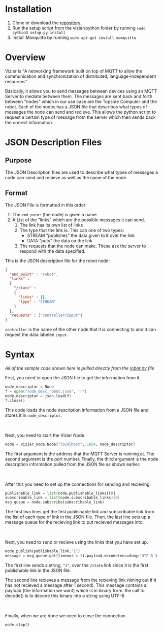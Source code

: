 # Installation
1. Clone or download the [repository][1].
2. Run the setup script from the vizier/python folder by running `sudo python3 setup.py install`
3. Install Mosquitto by running `sudo apt-get install mosquitto`

# Overview
Vizier is 
"A networking framework built on top of MQTT to allow the communication and synchronization of distributed,
language-independent resources"


Basically, it allows you to send messages between devices using an MQTT Server to mediate between them. The messages are sent back and forth
between "nodes" which in our use case are the Topside Computer and the robot. Each of the nodes has a JSON file that describes
what types of messages the node can send and recieve. This allows the python script to request a certain type of message from the
server which then sends back the correct information.

# JSON Description Files
## Purpose
The JSON Description files are used to describe what types of messages a node can send and recieve as well as the name of the node.

## Format
The JSON File is formatted in this order:

1. The `end_point` (the node) is given a name
2. A List of the "links" which are the possible messages it can send.
   1. The link has its own list of links
   2. The type that the link is. This can one of two types:
      * STREAM "publishes" the data given to it over the link
      * DATA "puts" the data on the link
   3. The requests that the node can make. These ask the server to respond with the data specified.

This is the JSON description file for the robot node:
```JSON
{
  "end_point" : "robot",
  "links" :
  {
    "/state" :
    {
      "links" : {},
      "type" : "STREAM"
    }
  },
  "requests" : ["controller/input"]
}
```
`controller` is the name of the other node that it is connecting to and it can request the data labeled `input`.

# Syntax
*All of the sample code shown here is pulled directly from the [robot.py][1] file*

First, you need to open the JSON file to get the information from it.

```python
node_descriptor = None
f = open("node_desc_robot.json", 'r')
node_descriptor = json.load(f)
f.close()
```

This code loads the node description information from a JSON file and stores it in `node_descriptor`.  

<br><br>
Next, you need to start the Vizier Node.  
```python
node = vizier_node.Node("localhost", 1884, node_descriptor)
```
The first argument is the address that the MQTT Server is running at. The second argument is the port number. Finally, the third argument is the node description information pulled from the JSON file as shown earlier.  

<br><br>
After this you need to set up the connections for sending and recieving.

```python
publishable_link = list(node.publishable_links)[0]
subscribable_link = list(node.subscribable_links)[0]
msg_queue = node.subscribe(subscribable_link)
```
The first two lines get the first publishable link and subscribable link from the list of each type of link in the JSON file.
Then, the last line sets up a message queue for the recieving link to put recieved messages into.  

<br><br>
Next, you need to send or recieve using the links that you have set up. 
```python
node.publish(publishable_link,"1")
message = msg_queue.get(timeout = 1).payload.decode(encoding='UTF-8')
```

The first line sends a string, `"1"`, over the `/state` link since it is the first publishable link in the JSON file.  

The second line recieves a message from the recieving link (timing out if it has not recieved a message after 1 second).
This message contains a payload (the information we want) which is in binary form. the call to decode() is to decode this binary
into a string using UTF-8.  

<br><br>
Finally, when we are done we need to close the connection.
```python
node.stop()
```
[1]: https://github.com/robotarium/vizier
[2]: https://github.com/chachmu/SwimmingSwarm/blob/849e48bec4546f2969349d917c4d93bd74bb12cf/robot.py
